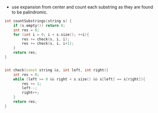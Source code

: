 - use expansion from center and count each substring as they are found to be palindromic.

```cpp
int countSubstrings(string s) {
    if (s.empty()) return 0;
    int res = 0;
    for (int i = 0; i < s.size(); ++i){ 
        res += check(s, i, i);
        res += check(s, i, i+1);
    }
    return res;
}


int check(const string &s, int left, int right){
    int res = 0;
    while (left >= 0 && right < s.size() && s[left] == s[right]){
        res += 1;
        left--;
        right++;
    }
    return res;
}
```
